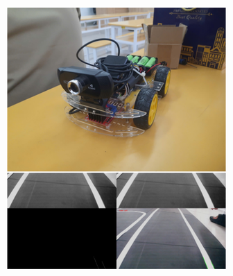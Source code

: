 ![image alt](https://github.com/AnhDaGIa669/XeTuLai/blob/da6fcc73ed709297b7d1102d1707d6c7d65319a5/z6439507968095_c9bf604612960c9aad6d888103fe0602.jpg)
![image alt](https://github.com/AnhDaGIa669/XeTuLai/blob/2f6cb346ef24f581854f3c0bb2643a21bb9343de/Screenshot%202025-03-17%20101133.png)
